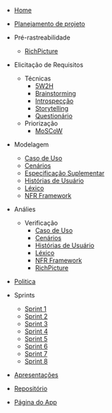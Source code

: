 <!-- docs/_sidebar.md -->
* [Home](/README)
* [Planejamento de projeto](/pages/planning/planning)
* Pré-rastreabilidade
  * [RichPicture](/pages/preTraceability/RichPicture)  
* Elicitação de Requisitos
  * Técnicas
    * [5W2H](/pages/elicitations/5w2h)
    * [Brainstorming](/pages/elicitations/brainstorming)
    * [Introspecção](/pages/elicitations/introspection)
    * [Storytelling](/pages/elicitations/storytelling/storytelling)
    * [Questionário](/pages/elicitations/survey/survey)
  * Priorização
    * [MoSCoW](/pages/elicitations/moscow)
* Modelagem
  * [Caso de Uso](/pages/modeling/useCase/useCase)
  * [Cenários](/pages/modeling/scenario)
  * [Especificação Suplementar](/pages/modeling/specification)
  * [Histórias de Usuário](/pages/modeling/userStory/userStory)
  * [Léxico](/pages/modeling/lexicon)
  * [NFR Framework](/pages/modeling/framework/framework)
* Análies
  * Verificação
    * [Caso de Uso](/pages/analysis/verification/verificationUsecase.md)
    * [Cenários](/pages/analysis/verification/verificationScenario.md)
    * [Histórias de Usuário](/pages/analysis/verification/verificationBacklog)
    * [Léxico](/pages/analysis/verification/verificationLexicon)
    * [NFR Framework](/pages/analysis/verification/verificationNFR)
    * [RichPicture](/pages/analysis/verification/verificationRichpicture.md)  
  
* [Politica](/pages/policy/policy)
* Sprints
  * [Sprint 1](/pages/sprints/sprint1)
  * [Sprint 2](/pages/sprints/sprint2)
  * [Sprint 3](/pages/sprints/sprint3)
  * [Sprint 4](/pages/sprints/sprint4)
  * [Sprint 5](/pages/sprints/sprint5)
  * [Sprint 6](/pages/sprints/sprint6)
  * [Sprint 7](/pages/sprints/sprint7)
  * [Sprint 8](/pages/sprints/sprint8)
* [Apresentações](./pages/presentations/presentations)
* [Repositório](https://github.com/Requisitos-de-Software/2020.1-Mia-Ajuda)
* [Página do App](https://miaajuda.netlify.app/)
